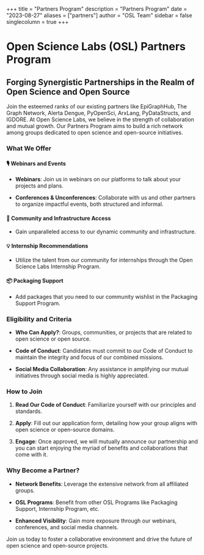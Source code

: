 +++
title = "Partners Program"
description = "Partners Program"
date = "2023-08-27"
aliases = ["partners"]
author = "OSL Team"
sidebar = false
singlecolumn = true
+++

# Open Science Labs (OSL) Partners Program

## Forging Synergistic Partnerships in the Realm of Open Science and Open Source

Join the esteemed ranks of our existing partners like EpiGraphHub, The Graph
Network, Alerta Dengue, PyOpenSci, ArxLang, PyDataStructs, and IGDORE. At Open
Science Labs, we believe in the strength of collaboration and mutual growth. Our
Partners Program aims to build a rich network among groups dedicated to open
science and open-source initiatives.

### What We Offer

#### 🎙️ **Webinars and Events**

- **Webinars**: Join us in webinars on our platforms to talk about your projects
  and plans.

- **Conferences & Unconferences**: Collaborate with us and other partners to
  organize impactful events, both structured and informal.

#### 🤝 **Community and Infrastructure Access**

- Gain unparalleled access to our dynamic community and infrastructure.

#### 💡 **Internship Recommendations**

- Utilize the talent from our community for internships through the Open Science
  Labs Internship Program.

#### 📦 **Packaging Support**

- Add packages that you need to our community wishlist in the Packaging Support
  Program.

### Eligibility and Criteria

- **Who Can Apply?**: Groups, communities, or projects that are related to open
  science or open source.

- **Code of Conduct**: Candidates must commit to our Code of Conduct to maintain
  the integrity and focus of our combined missions.

- **Social Media Collaboration**: Any assistance in amplifying our mutual
  initiatives through social media is highly appreciated.

### How to Join

1. **Read Our Code of Conduct**: Familiarize yourself with our principles and
   standards.

2. **Apply**: Fill out our application form, detailing how your group aligns
   with open science or open-source domains.

3. **Engage**: Once approved, we will mutually announce our partnership and you
   can start enjoying the myriad of benefits and collaborations that come with
   it.

### Why Become a Partner?

- **Network Benefits**: Leverage the extensive network from all affiliated
  groups.

- **OSL Programs**: Benefit from other OSL Programs like Packaging Support,
  Internship Program, etc.

- **Enhanced Visibility**: Gain more exposure through our webinars, conferences,
  and social media channels.

Join us today to foster a collaborative environment and drive the future of open
science and open-source projects.
